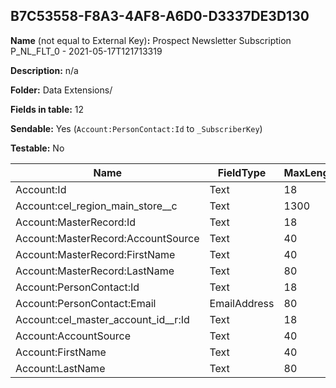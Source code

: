 ## B7C53558-F8A3-4AF8-A6D0-D3337DE3D130

**Name** (not equal to External Key)**:** Prospect Newsletter Subscription P_NL_FLT_0 - 2021-05-17T121713319

**Description:** n/a

**Folder:** Data Extensions/

**Fields in table:** 12

**Sendable:** Yes (`Account:PersonContact:Id` to `_SubscriberKey`)

**Testable:** No

| Name | FieldType | MaxLength | IsPrimaryKey | IsNullable | DefaultValue |
| --- | --- | --- | --- | --- | --- |
| Account:Id | Text | 18 | - | - |  |
| Account:cel_region_main_store__c | Text | 1300 | - | + |  |
| Account:MasterRecord:Id | Text | 18 | - | + |  |
| Account:MasterRecord:AccountSource | Text | 40 | - | + |  |
| Account:MasterRecord:FirstName | Text | 40 | - | + |  |
| Account:MasterRecord:LastName | Text | 80 | - | + |  |
| Account:PersonContact:Id | Text | 18 | - | - |  |
| Account:PersonContact:Email | EmailAddress | 80 | - | + |  |
| Account:cel_master_account_id__r:Id | Text | 18 | - | + |  |
| Account:AccountSource | Text | 40 | - | + |  |
| Account:FirstName | Text | 40 | - | + |  |
| Account:LastName | Text | 80 | - | + |  |

